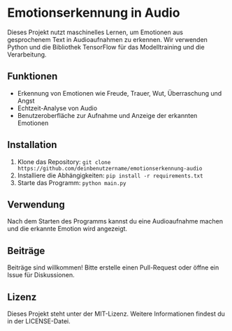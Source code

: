 # Emotionserkennung in Audio

Dieses Projekt nutzt maschinelles Lernen, um Emotionen aus gesprochenem Text in Audioaufnahmen zu erkennen. Wir verwenden Python und die Bibliothek TensorFlow für das Modelltraining und die Verarbeitung.

## Funktionen
- Erkennung von Emotionen wie Freude, Trauer, Wut, Überraschung und Angst
- Echtzeit-Analyse von Audio
- Benutzeroberfläche zur Aufnahme und Anzeige der erkannten Emotionen

## Installation
1. Klone das Repository: `git clone https://github.com/deinbenutzername/emotionserkennung-audio`
2. Installiere die Abhängigkeiten: `pip install -r requirements.txt`
3. Starte das Programm: `python main.py`

## Verwendung
Nach dem Starten des Programms kannst du eine Audioaufnahme machen und die erkannte Emotion wird angezeigt.

## Beiträge
Beiträge sind willkommen! Bitte erstelle einen Pull-Request oder öffne ein Issue für Diskussionen.

## Lizenz
Dieses Projekt steht unter der MIT-Lizenz. Weitere Informationen findest du in der LICENSE-Datei.